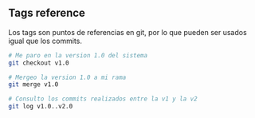 ##  Tags reference

Los tags son puntos de referencias en git, por lo que pueden ser usados igual que los commits.

```bash
# Me paro en la version 1.0 del sistema
git checkout v1.0

# Mergeo la version 1.0 a mi rama
git merge v1.0

# Consulto los commits realizados entre la v1 y la v2
git log v1.0..v2.0
```
